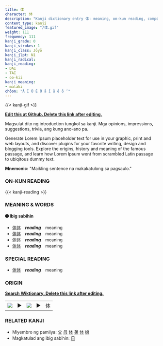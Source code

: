 ```yaml
---
title: 体
character: 体
description: "Kanji dictionary entry 体: meaning, on-kun reading, compounds, origin, related kanji"
content_type: kanji
featured_image: "/体.gif"
weight: 111
frequency: 111
kanji_grade: 0
kanji_strokes: 1
kanji_class: Jōyō
kanji_jlpt: N1
kanji_radical: 
kanji_reading: 
- DAI
- TAI
- oo-kii
kanji_meaning:
- malaki
chōon: "Ā Ī Ū Ē Ō ā ī ū ē ō ’"
---
```

[//]: # (Don't edit the line below. Kanji animated GIF code is automatically generated.)
{{< kanji-gif >}}

[//]: # (Edit below this line.)

**[Edit this at Github. Delete this link after editing.](https://github.com/tim0g/tim/tree/main/content/kanji/体/index.md)**

Magsulat dito ng introduction tungkol sa kanji. Mga opinions, impressions, suggestions, trivia, ang kung ano-ano pa.

Generate Lorem Ipsum placeholder text for use in your graphic, print and web layouts, and discover plugins for your favorite writing, design and blogging tools. Explore the origins, history and meaning of the famous passage, and learn how Lorem Ipsum went from scrambled Latin passage to ubiqitous dummy text.
 
**Mnemonic:** "Maikling sentence na makakatulong sa pagsaulo."

### ON-KUN READING

[//]: # (Don't edit the line below. ON-KUN READING code is automatically generated.)
{{< kanji-reading >}}

### MEANING & WORDS

#### ➊ **Ibig sabihin**
  - [体](../体)[体](../体)　***reading***　meaning
  - [体](../体)[体](../体)　***reading***　meaning
  - [体](../体)[体](../体)　***reading***　meaning
  - [体](../体)[体](../体)　***reading***　meaning

### SPECIAL READING
  - [体](../体)[体](../体)　***reading***　meaning

### ORIGIN

**[Search Wiktionary. Delete this link after editing.](https://wiktionary.org/wiki/体)**
<table class="kanji-table"><tr><td>
<img src="60px-体-bronze.svg.png">
</td><td>▶</td><td>
<img src="60px-体-oracle.svg.png">
</td><td>▶</td>
<td class="kanji-origin">体</td>
</tr></table>

### RELATED KANJI
- Miyembro ng pamilya: [父](../父) [母](../母) [体](../体) [弟](../弟) [体](../体) [娘](../娘)
- Magkatulad ang ibig sabihin: [日](../日)
